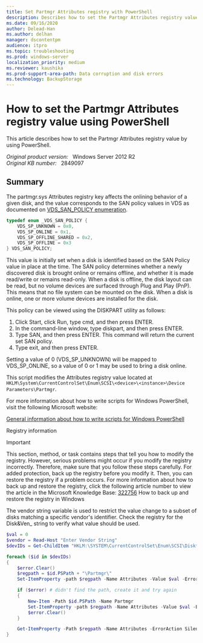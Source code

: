 ```yaml
---
title: Set Partmgr Attributes registry with PowerShell
description: Describes how to set the Partmgr Attributes registry value by using PowerShell.
ms.date: 09/16/2020
author: Delead-Han
ms.author: delhan
manager: dscontentpm
audience: itpro
ms.topic: troubleshooting
ms.prod: windows-server
localization_priority: medium
ms.reviewer: kaushika
ms.prod-support-area-path: Data corruption and disk errors
ms.technology: BackupStorage
---
```

# How to set the Partmgr Attributes registry value using PowerShell

This article describes how to set the Partmgr Attributes registry value by using PowerShell.

_Original product version:_ &nbsp; Windows Server 2012 R2  
_Original KB number:_ &nbsp; 2849097

## Summary

The partmgr.sys Attributes registry key affects the onlining behavior of a given disk, and the value corresponds to the SAN policy values in VDS as documented on [VDS_SAN_POLICY enumeration](/windows/win32/api/vds/ne-vds-vds_san_policy). 

```cpp
typedef enum _VDS_SAN_POLICY {
    VDS_SP_UNKNOWN = 0x0,
    VDS_SP_ONLINE = 0x1,
    VDS_SP_OFFLINE_SHARED = 0x2,
    VDS_SP_OFFLINE = 0x3
} VDS_SAN_POLICY;
```

This value is initially set when a disk is identified based on the SAN Policy value in place at the time. The SAN policy determines whether a newly discovered disk is brought online or remains offline, and whether it is made read/write or remains read-only. When a disk is offline, the disk layout can be read, but no volume devices are surfaced through Plug and Play (PnP). This means that no file system can be mounted on the disk. When a disk is online, one or more volume devices are installed for the disk.

This policy can be viewed using the DISKPART utility as follows:

1. Click Start, click Run, type cmd, and then press ENTER.
2. In the command-line window, type diskpart, and then press ENTER.
3. Type SAN, and then press ENTER. This command will return the current set SAN policy.
4. Type exit, and then press ENTER.

Setting a value of 0 (VDS_SP_UNKNOWN) will be mapped to VDS_SP_ONLINE, so a value of 0 or 1 may be used to bring a disk online.

This script modifies the Attributes registry value located at `HKLM\System\CurrentControlSet\Enum\SCSI\<device>\<instance>\Device Parameters\Partmgr`.

For more information about how to write scripts for Windows PowerShell, visit the following Microsoft website:

[General information about how to write scripts for Windows PowerShell](https://technet.microsoft.com/scriptcenter/dd742419) 

Registry information 

> [!IMPORTANT]
> This section, method, or task contains steps that tell you how to modify the registry. However, serious problems might occur if you modify the registry incorrectly. Therefore, make sure that you follow these steps carefully. For added protection, back up the registry before you modify it. Then, you can restore the registry if a problem occurs. For more information about how to back up and restore the registry, click the following article number to view the article in the Microsoft Knowledge Base:
 [322756](https://support.microsoft.com/help/322756)  How to back up and restore the registry in Windows

The vendor string variable is used to restrict the value change to a subset of disks matching a specific vendor's identifier. Check the registry for the Disk&Ven_ string to verify what value should be used.

```powershell
$val = 0
$vendor = Read-Host "Enter Vendor String"
$devIDs = Get-ChildItem "HKLM:\SYSTEM\CurrentControlSet\Enum\SCSI\Disk*Ven_$vendor*\*\Device Parameters\"

foreach ($id in $devIDs)
{
    $error.Clear()
    $regpath = $id.PSPath + "\Partmgr\"
    Set-ItemProperty -path $regpath -Name Attributes -Value $val -ErrorAction SilentlyContinue

    if ($error) # didn't find the path, create it and try again
    {
        New-Item -Path $id.PSPath -Name Partmgr
        Set-ItemProperty -path $regpath -Name Attributes -Value $val -ErrorAction SilentlyContinue
        $error.Clear()
    }

    Get-ItemProperty -Path $regpath -Name Attributes -ErrorAction SilentlyContinue | Select Attributes | fl | Out-String -Stream
}
```
